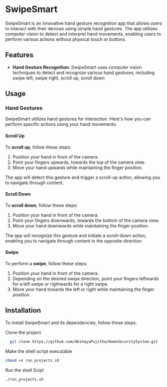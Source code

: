 # SwipeSmart

SwipeSmart is an innovative hand gesture recognition app that allows users to interact with their devices using simple hand gestures. The app utilizes computer vision to detect and interpret hand movements, enabling users to perform various actions without physical touch or buttons.

## Features

- **Hand Gesture Recognition**: SwipeSmart uses computer vision techniques to detect and recognize various hand gestures, including swipe left, swipe right, scroll up, scroll down

## Usage

### Hand Gestures

SwipeSmart utilizes hand gestures for interaction. Here's how you can perform specific actions using your hand movements:

#### Scroll Up

To **scroll up**, follow these steps:

1. Position your hand in front of the camera.
2. Point your fingers upwards, towards the top of the camera view.
3. Move your hand upwards while maintaining the finger position.

The app will detect this gesture and trigger a scroll-up action, allowing you to navigate through content.

#### Scroll Down

To **scroll down**, follow these steps:

1. Position your hand in front of the camera.
2. Point your fingers downwards, towards the bottom of the camera view.
3. Move your hand downwards while maintaining the finger position.

The app will recognize this gesture and initiate a scroll-down action, enabling you to navigate through content in the opposite direction.

#### Swipe

To perform a **swipe**, follow these steps:

1. Position your hand in front of the camera.
2. Depending on the desired swipe direction, point your fingers leftwards for a left swipe or rightwards for a right swipe.
3. Move your hand towards the left or right while maintaining the finger position.

## Installation

To install SwipeSmart and its dependencies, follow these steps:

Clone the project

```bash
  git clone https://github.com/AkshayaPujitha/HomeSecuritySystem.git
```

Make the shell script executable

```bash
chmod +x run_projects.sh
```

Run the shell Scipt

```bash
./run_projects.sh
```










